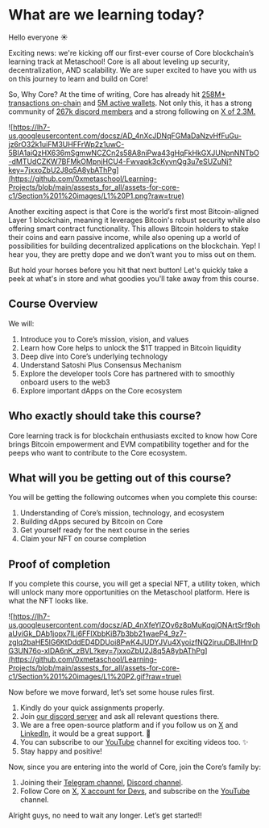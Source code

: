 # What are we learning today?

Hello everyone ☀️

Exciting news: we're kicking off our first-ever course of Core blockchain’s learning track at Metaschool! Core is all about leveling up security, decentralization, AND scalability. We are super excited to have you with us on this journey to learn and build on Core!

So, Why Core? At the time of writing, Core has already hit [258M+ transactions on-chain](https://scan.coredao.org/) and [5M active wallets](https://scan.coredao.org/chart/active-address). Not only this, it has a strong community of [267k discord members](https://discord.com/invite/coredaoofficial) and a strong following on [X of 2.3M.](https://x.com/Coredao_Org)

![https://lh7-us.googleusercontent.com/docsz/AD_4nXcJDNqFGMaDaNzvHfFuGu-jz6rO32k1uiFM3UHFFrWp2z1uwC-5BIA1aiQzHX636mSgmwNCZCn2s58A8niPwa43gHqFkHkGXJUNpnNNTbO-dMTUdCZKW7BFMkOMpnjHCU4-Fwvaqk3cKyvnQg3u7eSUZuNj?key=7jxxoZbU2J8q5A8ybAThPg](https://github.com/0xmetaschool/Learning-Projects/blob/main/assests_for_all/assets-for-core-c1/Section%201%20images/L1%20P1.png?raw=true)

Another exciting aspect is that Core is the world’s first most Bitcoin-aligned Layer 1 blockchain, meaning it leverages Bitcoin's robust security while also offering smart contract functionality. This allows Bitcoin holders to stake their coins and earn passive income, while also opening up a world of possibilities for building decentralized applications on the blockchain. Yep! I hear you, they are pretty dope and we don’t want you to miss out on them.

But hold your horses before you hit that next button! Let's quickly take a peek at what's in store and what goodies you'll take away from this course.

## Course Overview

We will:

1. Introduce you to Core’s mission, vision, and values
2. Learn how Core helps to unlock the $1T trapped in Bitcoin liquidity
3. Deep dive into Core’s underlying technology
4. Understand Satoshi Plus Consensus Mechanism
5. Explore the developer tools Core has partnered with to smoothly onboard users to the web3
6. Explore important dApps on the Core ecosystem

## Who exactly should take this course?

Core learning track is for blockchain enthusiasts excited to know how Core brings Bitcoin empowerment and EVM compatibility together and for the peeps who want to contribute to the Core ecosystem.

## What will you be getting out of this course?

You will be getting the following outcomes when you complete this course:

1. Understanding of Core’s mission, technology, and ecosystem
2. Building dApps secured by Bitcoin on Core
3. Get yourself ready for the next course in the series
4. Claim your NFT on course completion

## Proof of completion

If you complete this course, you will get a special NFT, a utility token, which will unlock many more opportunities on the Metaschool platform. Here is what the NFT looks like.

![https://lh7-us.googleusercontent.com/docsz/AD_4nXfeYlZOy6z8pMuKqgjONArtSrf9ohaUviGk_DAb1jopx7lLj6FFlXbbKiB7b3bb21waeP4_9z7-zglq2baHE5lG6KtDddED4DDUoi8PwK4JUDYJVu4XyoizfNQ2jruuDBJlHnrDG3UN76o-xIDA6nK_zBVL?key=7jxxoZbU2J8q5A8ybAThPg](https://github.com/0xmetaschool/Learning-Projects/blob/main/assests_for_all/assets-for-core-c1/Section%201%20images/L1%20P2.gif?raw=true)

Now before we move forward, let’s set some house rules first.

1. Kindly do your quick assignments properly.
2. Join [our discord server](https://bit.ly/core-course-discord) and ask all relevant questions there.
3. We are a free open-source platform and if you follow us on [X](https://bit.ly/core-course-twitter) and [LinkedIn](https://bit.ly/core-course-linkedIn), it would be a great support. 🫣
4. You can subscribe to our [YouTube](https://bit.ly/core-course-youtube) channel for exciting videos too. ✨
5. Stay happy and positive!

Now, since you are entering into the world of Core, join the Core’s family by:

1. Joining their [Telegram channel](https://t.me/CoreDAOTelegram), [Discord channel](https://discord.com/invite/coredaoofficial).
2. Follow Core on [X](https://twitter.com/Coredao_Org), [X account for Devs](https://x.com/corechain_devs), and subscribe on the [YouTube](https://www.youtube.com/@Core_DAO_Official) channel.

Alright guys, no need to wait any longer. Let’s get started!!